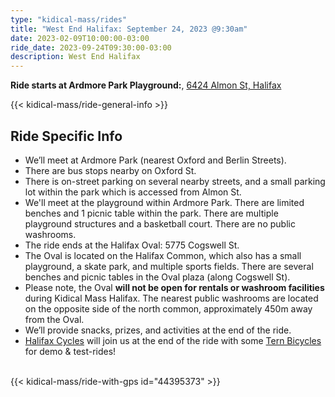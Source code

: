 ```yaml
---
type: "kidical-mass/rides"
title: "West End Halifax: September 24, 2023 @9:30am"
date: 2023-02-09T10:00:00-03:00
ride_date: 2023-09-24T09:30:00-03:00
description: West End Halifax
---
```


**Ride starts at Ardmore Park Playground:**, [6424 Almon St, Halifax](https://maps.app.goo.gl/fThscYDRzB5dtFNeA)

{{< kidical-mass/ride-general-info >}}

## Ride Specific Info
* We’ll meet at Ardmore Park (nearest Oxford and Berlin Streets).
* There are bus stops nearby on Oxford St.
* There is on-street parking on several nearby streets, and a small parking lot within the park which is accessed from Almon St.
* We'll meet at the playground within Ardmore Park. There are limited benches and 1 picnic table within the park. There are multiple playground structures and a basketball court. There are no public washrooms.
* The ride ends at the Halifax Oval: 5775 Cogswell St.
* The Oval is located on the Halifax Common, which also has a small playground, a skate park, and multiple sports fields. There are several benches and picnic tables in the Oval plaza (along Cogswell St). 
* Please note, the Oval **will not be open for rentals or washroom facilities** during Kidical Mass Halifax. The nearest public washrooms are located on the opposite side of the north common, approximately 450m away from the Oval.
* We’ll provide snacks, prizes, and activities at the end of the ride.
* [Halifax Cycles](https://www.halifaxcycles.com/) will join us at the end of the ride with some [Tern Bicycles](https://www.ternbicycles.com/ca) for demo & test-rides!

<br/>
{{< kidical-mass/ride-with-gps id="44395373" >}}
